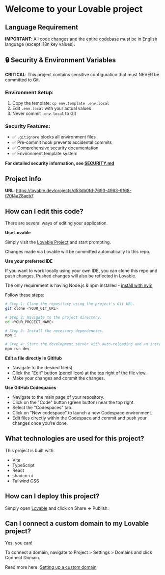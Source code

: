 # Welcome to your Lovable project

## Language Requirement

**IMPORTANT**: All code changes and the entire codebase must be in English language (except i18n key values).

## 🔒 Security & Environment Variables

**CRITICAL**: This project contains sensitive configuration that must NEVER be committed to Git.

### **Environment Setup:**
1. Copy the template: `cp env.template .env.local`
2. Edit `.env.local` with your actual values
3. Never commit `.env.local` to Git

### **Security Features:**
- ✅ `.gitignore` blocks all environment files
- ✅ Pre-commit hook prevents accidental commits
- ✅ Comprehensive security documentation
- ✅ Environment template system

**For detailed security information, see [SECURITY.md](./SECURITY.md)**

## Project info

**URL**: https://lovable.dev/projects/d53db0fd-7693-4963-9f68-f70f4a28aeb7

## How can I edit this code?

There are several ways of editing your application.

**Use Lovable**

Simply visit the [Lovable Project](https://lovable.dev/projects/d53db0fd-7693-4963-9f68-f70f4a28aeb7) and start prompting.

Changes made via Lovable will be committed automatically to this repo.

**Use your preferred IDE**

If you want to work locally using your own IDE, you can clone this repo and push changes. Pushed changes will also be reflected in Lovable.

The only requirement is having Node.js & npm installed - [install with nvm](https://github.com/nvm-sh/nvm#installing-and-updating)

Follow these steps:

```sh
# Step 1: Clone the repository using the project's Git URL.
git clone <YOUR_GIT_URL>

# Step 2: Navigate to the project directory.
cd <YOUR_PROJECT_NAME>

# Step 3: Install the necessary dependencies.
npm i

# Step 4: Start the development server with auto-reloading and an instant preview.
npm run dev
```

**Edit a file directly in GitHub**

- Navigate to the desired file(s).
- Click the "Edit" button (pencil icon) at the top right of the file view.
- Make your changes and commit the changes.

**Use GitHub Codespaces**

- Navigate to the main page of your repository.
- Click on the "Code" button (green button) near the top right.
- Select the "Codespaces" tab.
- Click on "New codespace" to launch a new Codespace environment.
- Edit files directly within the Codespace and commit and push your changes once you're done.

## What technologies are used for this project?

This project is built with:

- Vite
- TypeScript
- React
- shadcn-ui
- Tailwind CSS

## How can I deploy this project?

Simply open [Lovable](https://lovable.dev/projects/d53db0fd-7693-4963-9f68-f70f4a28aeb7) and click on Share -> Publish.

## Can I connect a custom domain to my Lovable project?

Yes, you can!

To connect a domain, navigate to Project > Settings > Domains and click Connect Domain.

Read more here: [Setting up a custom domain](https://docs.lovable.dev/tips-tricks/custom-domain#step-by-step-guide)
